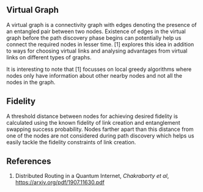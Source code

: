 ## Virtual Graph

A virtual graph is a connectivity graph with edges denoting the presence of an entangled pair between two nodes. Existence of edges in the virtual graph before the path discovery phase begins can potentially help us connect the required nodes in lesser time. [1] explores this idea in addition to ways for choosing virtual links and analysing advantages from virtual links on different types of graphs. 

It is interesting to note that [1] focusses on local greedy algorithms where nodes only have information about other nearby nodes and not all the nodes in the graph.

## Fidelity

A threshold distance between nodes for achieving desired fidelity is calculated using the known fidelity of link creation and entanglement swapping success probability. Nodes farther apart than this distance from one of the nodes are not considered during path discovery which helps us easily tackle the fidelity constraints of link creation.


## References
1. Distributed Routing in a Quantum Internet, *Chakraborty et al*, https://arxiv.org/pdf/1907.11630.pdf